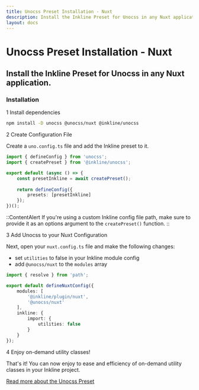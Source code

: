 ```yaml
---
title: Unocss Preset Installation - Nuxt
description: Install the Inkline Preset for Unocss in any Nuxt application.
layout: docs
---
```


# Unocss Preset Installation - Nuxt
## Install the Inkline Preset for Unocss in any Nuxt application.

### Installation

<div class="install-step _margin-top:2">
<div class="install-step-title"><span class="install-step-number">1</span> Install dependencies</div> 

```bash
npm install -D unocss @unocss/nuxt @inkline/unocss
```

</div>
<div class="install-step">
<div class="install-step-title"><span class="install-step-number">2</span> Create Configuration File</div>

Create a `uno.config.ts` file and add the Inkline preset to it.

```ts
import { defineConfig } from 'unocss';
import { createPreset } from '@inkline/unocss';

export default (async () => {
    const presetInkline = await createPreset();
    
    return defineConfig({
        presets: [presetInkline]
    });
})();
```

::ContentAlert
If you're using a custom Inkline config file path, make sure to provide it as an options argument to the `createPreset()` function.
::

</div>
<div class="install-step">
<div class="install-step-title"><span class="install-step-number">3</span> Add Unocss to your Nuxt Configuration</div>

Next, open your `nuxt.config.ts` file and make the following changes:
- set `utilities` to false in your Inkline module config 
- add `@unocss/nuxt` to the `modules` array

```ts
import { resolve } from 'path';

export default defineNuxtConfig({
    modules: [
        '@inkline/plugin/nuxt',
        '@unocss/nuxt'
    ],
    inkline: {
        import: {
            utilities: false
        }
    }
});
```

</div>
<div class="install-step">
<div class="install-step-title"><span class="install-step-number">4</span> Enjoy on-demand utility classes!</div>

That's it! You can now enjoy to ease and efficiency of on-demand utility classes in your Inkline project. 

[Read more about the Unocss Preset](/docs/add-ons/unocss)

</div>

